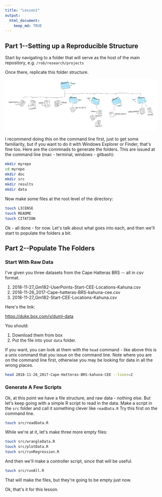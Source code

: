 ```yaml
---
title: "Lesson1"
output: 
  html_document:
    keep_md: TRUE
---
```




## Part 1--Setting up a Reproducible Structure
Start by navigating to a folder that will serve as the host of the main repository, e.g. ```/rob/research/projects```

Once there, replicate this folder structure. 

![](images/folderStructure.jpg)

I recommend doing this on the command line first, just to get some familiarity, but if you want to do it with Windows Explorer or Finder, that's fine too. Here are the commnads to generate the folders. This are issued at the command line (mac - terminal, windows - gitbash):


```bash
mkdir myrepo
cd myrepo
mkdir doc
mkdir src
mkdir results
mkdir data
```

Now make some files at the root level of the directory:

```bash
touch LICENSE
touch README
touch CITATION
```

Ok - all done - for now. Let's talk about what goes into each, and then we'll start to populate the folders a bit.

## Part 2--Populate The Folders
### Start With Raw Data
I've given you three datasets from the Cape Hatteras BRS -- all in csv format. 

1. 2018-11-27_Gm182-UserPoints-Start-CEE-Locations-Kahuna.csv
2. 2018-11-26_2017-Cape-hatteras-BRS-kahuna-cee.csv 
3. 2018-11-27_Gm182-Start-CEE-Locations-Kahuna.csv

Here's the link:

https://duke.box.com/v/duml-data 

You should:

1. Download them from box
2. Put the file into your ```data``` folder. 

If you want, you can look at them with the ```head``` command - like above this is a unix command that you issue on the command line. Note where you are on the command line first, otherwise you may be looking for data in all the wrong places.


```bash
head 2018-11-26_2017-Cape-Hatteras-BRS-kahuna-CEE --lines=2
```

### Generate A Few Scripts
Ok, at this point we have a file structure, and raw data - nothing else. But let's keep going with a simple R script to read in the data. Make a script in the ```src``` folder and call it something clever like ```readData.R``` Try this first on the command line.


```bash
touch src/readData.R
```

While we're at it, let's make three more empty files:


```bash
touch src/wrangleData.R
touch src/plotData.R
touch src/runRegression.R
```

And then we'll make a controller script, since that will be useful.


```bash
touch src/runAll.R
```


That will make the files, but they're going to be empty just now.

Ok, that's it for this lesson.
